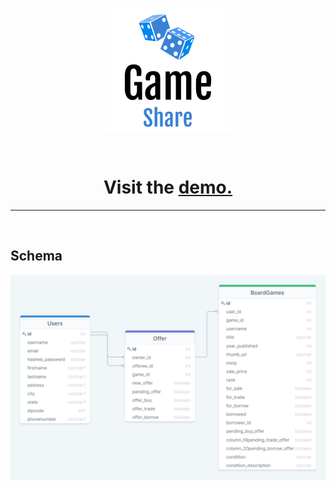 <p align='center'>
  <img align='center' src='./client/public/game-share-logo.png' alt='game-share-logo' />
  <br />
</p>

<br />

<h1 align='center'>Visit the <a href=[game-share]>demo.</a></h1>

<hr />



<br />

## Schema
<img src='./client/public/game-share-schema.png' alt='game-share-schema' />


[game-share]: https://game-share-ltz.herokuapp.com/
